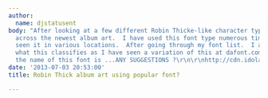 ```yaml
---
author:
  name: djstatusent
body: "After looking at a few different Robin Thicke-like character types.  ..I came
  across the newest album art.  I have used this font type numerous times and even
  seen it in various locations.  After going through my font list.  I am not sure
  what this classifies as I have seen a variation of this at dafont.com As to what
  the name of this font is ...ANY SUGGESTIONS ?\r\n\r\nhttp://cdn.idolator.com/wp-content/uploads/2013/06/14/robin-thicke-blurred-lines-album-cover-art-400x400.jpg"
date: '2013-07-03 20:53:00'
title: Robin Thick album art using popular font?

---
```

